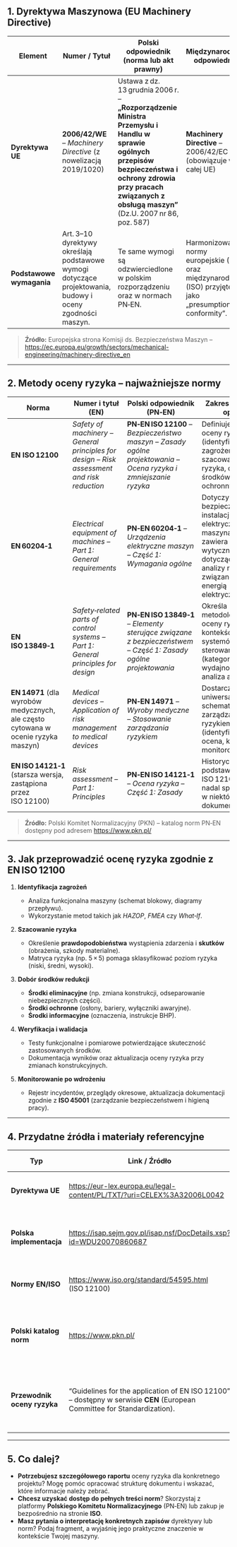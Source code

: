 
## 1. Dyrektywa Maszynowa (EU Machinery Directive)

| Element                  | Numer / Tytuł                                                                                             | Polski odpowiednik (norma lub akt prawny)                                                                                                                                                                              | Międzynarodowy odpowiednik                                                                                |
| ------------------------ | --------------------------------------------------------------------------------------------------------- | ---------------------------------------------------------------------------------------------------------------------------------------------------------------------------------------------------------------------- | --------------------------------------------------------------------------------------------------------- |
| **Dyrektywa UE**         | **2006/42/WE** – *Machinery Directive* (z nowelizacją 2019/1020)                                          | Ustawa z dz. 13 grudnia 2006 r. – **„Rozporządzenie Ministra Przemysłu i Handlu w sprawie ogólnych przepisów bezpieczeństwa i ochrony zdrowia przy pracach związanych z obsługą maszyn”** (Dz.U. 2007 nr 86, poz. 587) | **Machinery Directive** – 2006/42/EC (obowiązuje w całej UE)                                              |
| **Podstawowe wymagania** | Art. 3–10 dyrektywy określają podstawowe wymogi dotyczące projektowania, budowy i oceny zgodności maszyn. | Te same wymogi są odzwierciedlone w polskim rozporządzeniu oraz w normach PN‑EN.                                                                                                                                       | Harmonizowane normy europejskie (EN) oraz międzynarodowe (ISO) przyjęte jako „presumption of conformity”. |

> **Źródło:** Europejska strona Komisji ds. Bezpieczeństwa Maszyn – <https://ec.europa.eu/growth/sectors/mechanical-engineering/machinery-directive_en>

---

## 2. Metody oceny ryzyka – najważniejsze normy

| Norma | Numer i tytuł (EN) | Polski odpowiednik (PN‑EN) | Zakres / krótki opis |
|-------|--------------------|---------------------------|----------------------|
| **EN ISO 12100** | *Safety of machinery – General principles for design – Risk assessment and risk reduction* | **PN‑EN ISO 12100** – *Bezpieczeństwo maszyn – Zasady ogólne projektowania – Ocena ryzyka i zmniejszanie ryzyka* | Definiuje proces oceny ryzyka (identyfikacja zagrożeń, szacowanie ryzyka, dobór środków ochronnych). |
| **EN 60204‑1** | *Electrical equipment of machines – Part 1: General requirements* | **PN‑EN 60204‑1** – *Urządzenia elektryczne maszyn – Część 1: Wymagania ogólne* | Dotyczy bezpieczeństwa instalacji elektrycznych w maszynach; zawiera wytyczne dotyczące analizy ryzyka związanego z energią elektryczną. |
| **EN ISO 13849‑1** | *Safety‑related parts of control systems – Part 1: General principles for design* | **PN‑EN ISO 13849‑1** – *Elementy sterujące związane z bezpieczeństwem – Część 1: Zasady ogólne projektowania* | Określa metodologię oceny ryzyka w kontekście systemów sterowania (kategorie wydajności, analiza awarii). |
| **EN 14971** (dla wyrobów medycznych, ale często cytowana w ocenie ryzyka maszyn) | *Medical devices – Application of risk management to medical devices* | **PN‑EN 14971** – *Wyroby medyczne – Stosowanie zarządzania ryzykiem* | Dostarcza uniwersalny schemat zarządzania ryzykiem (identyfikacja, ocena, kontrola, monitorowanie). |
| **EN ISO 14121‑1** (starsza wersja, zastąpiona przez ISO 12100) | *Risk assessment – Part 1: Principles* | **PN‑EN ISO 14121‑1** – *Ocena ryzyka – Część 1: Zasady* | Historyczna podstawa dla ISO 12100; nadal spotykana w niektórych dokumentacjach. |

> **Źródło:** Polski Komitet Normalizacyjny (PKN) – katalog norm PN‑EN dostępny pod adresem <https://www.pkn.pl/>

---

## 3. Jak przeprowadzić ocenę ryzyka zgodnie z EN ISO 12100

1. **Identyfikacja zagrożeń**  
   - Analiza funkcjonalna maszyny (schemat blokowy, diagramy przepływu).  
   - Wykorzystanie metod takich jak *HAZOP*, *FMEA* czy *What‑If*.

2. **Szacowanie ryzyka**  
   - Określenie **prawdopodobieństwa** wystąpienia zdarzenia i **skutków** (obrażenia, szkody materialne).  
   - Matryca ryzyka (np. 5 × 5) pomaga sklasyfikować poziom ryzyka (niski, średni, wysoki).

3. **Dobór środków redukcji**  
   - **Środki eliminacyjne** (np. zmiana konstrukcji, odseparowanie niebezpiecznych części).  
   - **Środki ochronne** (osłony, bariery, wyłączniki awaryjne).  
   - **Środki informacyjne** (oznaczenia, instrukcje BHP).

4. **Weryfikacja i walidacja**  
   - Testy funkcjonalne i pomiarowe potwierdzające skuteczność zastosowanych środków.  
   - Dokumentacja wyników oraz aktualizacja oceny ryzyka przy zmianach konstrukcyjnych.

5. **Monitorowanie po wdrożeniu**  
   - Rejestr incydentów, przeglądy okresowe, aktualizacja dokumentacji zgodnie z **ISO 45001** (zarządzanie bezpieczeństwem i higieną pracy).

---

## 4. Przydatne źródła i materiały referencyjne

| Typ | Link / Źródło | Krótkie wyjaśnienie |
|-----|---------------|---------------------|
| **Dyrektywa UE** | <https://eur-lex.europa.eu/legal-content/PL/TXT/?uri=CELEX%3A32006L0042> | Pełny tekst dyrektywy 2006/42/EC (polska wersja). |
| **Polska implementacja** | <https://isap.sejm.gov.pl/isap.nsf/DocDetails.xsp?id=WDU20070860687> | Rozporządzenie Ministra Przemysłu i Handlu (Dz.U. 2007 nr 86, poz. 587). |
| **Normy EN/ISO** | <https://www.iso.org/standard/54595.html> (ISO 12100) | Strona ISO z opisem i możliwością zakupu normy. |
| **Polski katalog norm** | <https://www.pkn.pl/> | Wyszukiwarka norm PN‑EN, możliwość pobrania fragmentów lub pełnych dokumentów. |
| **Przewodnik oceny ryzyka** | “Guidelines for the application of EN ISO 12100” – dostępny w serwisie **CEN** (European Committee for Standardization). | Szczegółowy podręcznik krok po kroku, przydatny przy przygotowywaniu dokumentacji technicznej. |

---

## 5. Co dalej?

- **Potrzebujesz szczegółowego raportu** oceny ryzyka dla konkretnego projektu? Mogę pomóc opracować strukturę dokumentu i wskazać, które informacje należy zebrać.  
- **Chcesz uzyskać dostęp do pełnych treści norm**? Skorzystaj z platformy **Polskiego Komitetu Normalizacyjnego** (PN‑EN) lub zakup je bezpośrednio na stronie **ISO**.  
- **Masz pytania o interpretację konkretnych zapisów** dyrektywy lub norm? Podaj fragment, a wyjaśnię jego praktyczne znaczenie w kontekście Twojej maszyny.
